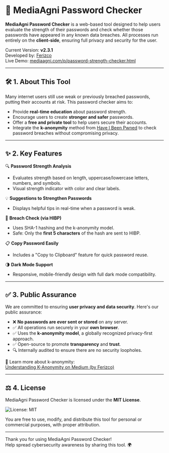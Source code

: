 # 🔐 MediaAgni Password Checker

**MediaAgni Password Checker** is a web-based tool designed to help users evaluate the strength of their passwords and check whether those passwords have appeared in any known data breaches. All processes run entirely on the **client-side**, ensuring full privacy and security for the user.

Current Version: **v2.3.1**  
Developed by: [Ferizco](https://github.com/ferizco)  
Live Demo: [mediaagni.com/p/password-strength-checker.html](https://www.mediaagni.com/p/password-strength-checker.html)

---

## 🛠️ 1. About This Tool

Many internet users still use weak or previously breached passwords, putting their accounts at risk. This password checker aims to:

- Provide **real-time education** about password strength.
- Encourage users to create **stronger and safer** passwords.
- Offer a **free and private tool** to help users secure their accounts.
- Integrate the **k-anonymity** method from [Have I Been Pwned](https://haveibeenpwned.com/Passwords) to check password breaches without compromising privacy.

---

## ✨ 2. Key Features

🔍 **Password Strength Analysis**  
- Evaluates strength based on length, uppercase/lowercase letters, numbers, and symbols.
- Visual strength indicator with color and clear labels.

💡 **Suggestions to Strengthen Passwords**  
- Displays helpful tips in real-time when a password is weak.

🧠 **Breach Check (via HIBP)**  
- Uses SHA-1 hashing and the k-anonymity model.
- Safe: Only the **first 5 characters** of the hash are sent to HIBP.

📋 **Copy Password Easily**  
- Includes a "Copy to Clipboard" feature for quick password reuse.

🌗 **Dark Mode Support**  
- Responsive, mobile-friendly design with full dark mode compatibility.

---

## ✅ 3. Public Assurance

We are committed to ensuring **user privacy and data security**. Here's our public assurance:

- ❌ **No passwords are ever sent or stored** on any server.
- ✅ All operations run securely in your **own browser**.
- ✅ Uses the **k-anonymity model**, a globally recognized privacy-first approach.
- ✅ Open-source to promote **transparency** and **trust**.
- 🔍 Internally audited to ensure there are no security loopholes.

🔗 Learn more about k-anonymity:  
[Understanding K-Anonymity on Medium (by Ferizco)](https://medium.com/@ferizco/memahami-metode-k-anonymity-cara-aman-hibp-melindungi-privasi-kata-sandi-anda-6111de0fe52e)

---

## ⚖️ 4. License

MediaAgni Password Checker is licensed under the **MIT License**.

![License: MIT](https://img.shields.io/badge/License-MIT-green.svg)

You are free to use, modify, and distribute this tool for personal or commercial purposes, with proper attribution.

---

Thank you for using MediaAgni Password Checker!  
Help spread cybersecurity awareness by sharing this tool. 🌍
